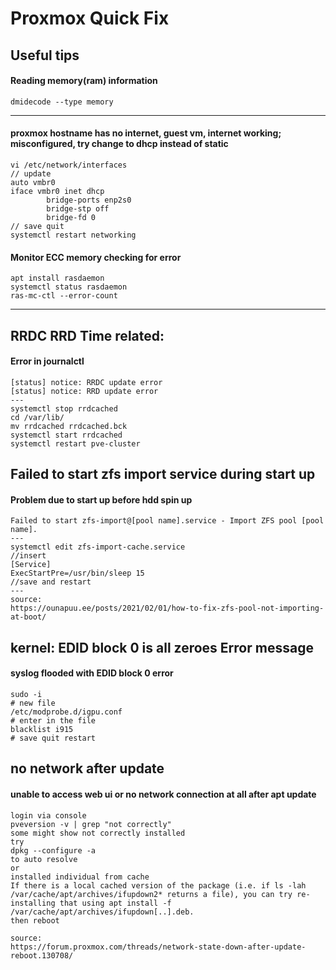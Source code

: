 # Proxmox Quick Fix

## Useful tips
#### Reading memory(ram) information
```
dmidecode --type memory
```
---
#### proxmox hostname has no internet, guest vm, internet working; misconfigured, try change to dhcp instead of static
```
vi /etc/network/interfaces
// update
auto vmbr0
iface vmbr0 inet dhcp
        bridge-ports enp2s0
        bridge-stp off
        bridge-fd 0
// save quit
systemctl restart networking
```
#### Monitor ECC memory checking for error
```
apt install rasdaemon
systemctl status rasdaemon
ras-mc-ctl --error-count
```


---
## RRDC RRD Time related:
#### Error in journalctl
```
[status] notice: RRDC update error
[status] notice: RRD update error
---
systemctl stop rrdcached
cd /var/lib/
mv rrdcached rrdcached.bck
systemctl start rrdcached
systemctl restart pve-cluster
```

## Failed to start zfs import service during start up
#### Problem due to start up before hdd spin up
```
Failed to start zfs-import@[pool name].service - Import ZFS pool [pool name].
---
systemctl edit zfs-import-cache.service
//insert
[Service]
ExecStartPre=/usr/bin/sleep 15
//save and restart
---
source:
https://ounapuu.ee/posts/2021/02/01/how-to-fix-zfs-pool-not-importing-at-boot/
```

## kernel: EDID block 0 is all zeroes Error message
#### syslog flooded with EDID block 0 error
```
sudo -i
# new file
/etc/modprobe.d/igpu.conf
# enter in the file
blacklist i915
# save quit restart
```

## no network after update
#### unable to access web ui or no network connection at all after apt update
```
login via console
pveversion -v | grep "not correctly"
some might show not correctly installed
try
dpkg --configure -a
to auto resolve
or
installed individual from cache
If there is a local cached version of the package (i.e. if ls -lah /var/cache/apt/archives/ifupdown2* returns a file), you can try re-installing that using apt install -f /var/cache/apt/archives/ifupdown[..].deb.
then reboot

source:
https://forum.proxmox.com/threads/network-state-down-after-update-reboot.130708/
```



